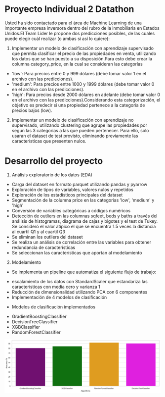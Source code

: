 # Proyecto Individual 2 Datathon
Usted ha sido contactado para el área de Machine Learning de una importante empresa inversora dentro del rubro de la inmobiliaria en Estados Unidos.​El Team Lider le propone dos predicciones posibles, de las cuales puede elegir cuál realizar (o ambas si así lo quiere):​

1. Implementar un modelo de clasificación con aprendizaje supervisado que permita clasificar el precio de las propiedades en venta, utilizando los datos que se han puesto a su disposición.​Para esto debe crear la columna category_price, en la cual se consideran las categorías
* 'low': Para precios entre 0 y 999 dólares (debe tomar valor 1 en el archivo con las predicciones).
* 'medium': Para precios entre 1000 y 1999 dólares (debe tomar valor 0 en el archivo con las predicciones).
* 'high': Para precios desde 2000 dólares en adelante (debe tomar valor 0 en el archivo con las predicciones).​Considerando esta categorización, el objetivo es predecir si una propiedad pertenece a la categoría de precios bajos (low).​
2. Implementar un modelo de clasificación con aprendizaje no supervisado, utilizando clustering que agrupe las propiedades por segun las 3 categorias a las que pueden pertenecer. Para ello, solo usaran el dataset de test provisto, eliminando previamente las caracteristicas que presenten nulos.​

# Desarrollo del proyecto
1. Análisis exploratorio de los datos (EDA)
* Carga del dataset en formato parquet utilizando pandas y pyarrow
* Exploración de tipos de variables, valores nulos y repetidos
* Exploración de los estadísticos principales del dataset
* Segmentación de la columna price en las categorías 'low', 'medium' y 'high'
* Conversión de variables categóricas a códigos numéricos
* Detección de outliers en las columnas sqfeet, beds y baths a través del análisis de histogramas, diagrama de cajas y bigotes y el test de Tukey. Se consideró el valor atípico el que se encuentra 1.5 veces la distancia al cuartil Q1 y al cuartil Q3  
* Se eliminan los outliers del dataset 
* Se realiza un análisis de correlación entre las variables para obtener redundancia de características
* Se seleccionan las características que aportan al modelamiento

2. Modelamiento
* Se implementa un pipeline que automatiza el siguiente flujo de trabajo:
- escalamiento de los datos con StandardScaler que estandariza las características con media cero y varianza 1
- Reducción de dimensionalidad utilizando PCA con 6 componentes 
- Implementación de 4 modelos de clasificación 

* Modelos de clasificación implementados
- GradientBoostingClassifier
- DecisionTreeClassifier
- XGBClassifier
- RandomForestClassifier

![Accuracy](https://github.com/cquinayas/Proyecto-ML-Henry/blob/main/accuracy.png)



